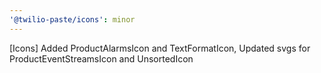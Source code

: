 ```yaml
---
'@twilio-paste/icons': minor
---
```


[Icons] Added ProductAlarmsIcon and TextFormatIcon, Updated svgs for ProductEventStreamsIcon and UnsortedIcon
